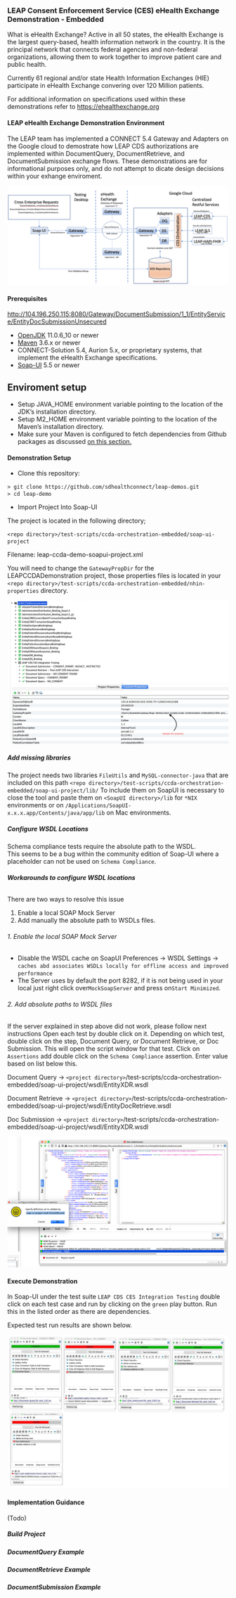### LEAP Consent Enforcement Service (CES) eHealth Exchange Demonstration - Embedded

What is eHealth Exchange?
Active in all 50 states, the eHealth Exchange is the largest query-based, health information network in the country. It is the principal network that connects federal agencies and non-federal organizations, allowing them to work together to improve patient care and public health.

Currently 61 regional and/or state Health Information Exchanges (HIE) participate in eHealth Exchange convering over 120 Million patients.

For additional information on specifications used within these demonstrations refer to https://ehealthexchange.org

#### **LEAP eHealth Exchange Demonstration Environment**

The LEAP team has implemented a CONNECT 5.4 Gateway and Adapters on the Google cloud to demostrate how LEAP CDS authorizations are implemented within DocumentQuery, DocumentRetrieve, and DocumentSubmission exchange flows.  These demonstrations are for informational purposes only, and do not attempt to dicate design decisions within your exhange enviroment.

![eHealth Exchange Test Enviroment](../docs/assets/eHealthExchangeDemoEnv.png?raw=true)

#### Prerequisites
http://104.196.250.115:8080/Gateway/DocumentSubmission/1_1/EntityService/EntityDocSubmissionUnsecured
- [OpenJDK](https://openjdk.java.net/) 11.0.6_10 or newer
- [Maven](https://maven.apache.org/) 3.6.x or newer
- CONNECT-Solution 5.4, Aurion 5.x, or proprietary systems, that implement the eHealth Exchange specifications.
- [Soap-UI](https://www.soapui.org/downloads/soapui/) 5.5 or newer

## Enviroment setup
- Setup JAVA_HOME environment variable pointing to the location of the JDK’s installation directory.
- Setup M2_HOME environment variable pointing to the location of the Maven’s installation directory.  
- Make sure your Maven is configured to fetch dependencies from Github packages as discussed [on this section.](../README.md#enable-github-packages-for-maven)  


#### **Demonstration Setup**

-  Clone this repository:
```
> git clone https://github.com/sdhealthconnect/leap-demos.git
> cd leap-demo
```

- Import Project Into Soap-UI

The project is located in the following directory;

```
<repo directory>/test-scripts/ccda-orchestration-embedded/soap-ui-project
```
Filename: leap-ccda-demo-soapui-project.xml

You will need to change the `GatewayPropDir` for the LEAPCCDADemonstration project, those properties files is located
in your `<repo directory>/test-scripts/ccda-orchestration-embedded/nhin-properties` directory.

![Soap-UI Setup](../docs/assets/soapuiconfig.png?raw=true)

##### **Add missing libraries**
The project needs two libraries `FileUtils` and `MySQL-connector-java` that are included on this path `<repo directory>/test-scripts/ccda-orchestration-embedded/soap-ui-project/lib/`
To include them on SoapUI is necessary to close the tool and paste them on `<SoapUI directory>/lib` for `*NIX` environments or on `/Applications/SoapUI-x.x.x.app/Contents/java/app/lib` on Mac environments.
 
 

##### **Configure WSDL Locations**
Schema compliance tests require the absolute path to the WSDL.  
This seems to be a bug within the community edition of Soap-UI where a placeholder can not be used on `Schema Compliance`.

###### **Workarounds to configure WSDL locations**
There are two ways to resolve this issue
1) Enable a local SOAP Mock Server
2) Add manually the absolute path to WSDLs files. 

###### 1. Enable the local SOAP Mock Server
- Disable the WSDL cache on SoapUI Preferences -> WSDL Settings -> `caches abd associates WSDLs locally for offline access and improved performance`  
- The Server uses by default the port 8282, if it is not being used in your local just right click over`MockSoapServer` and press on`Start Minimized`.

###### 2. Add absolute paths to WSDL files
If the server explained in step above did not work, please follow next instructions
Open each test by double click on it.  Depending on which test, double click on the step, Document Query, or Document Retrieve, or Doc Submission.  This will open the script window for that test.  Click on `Assertions` add double click on the `Schema Compliance` assertion.  Enter value based on list below this.

Document Query -> `<project directory>`/test-scripts/ccda-orchestration-embedded/soap-ui-project/wsdl/EntityXDR.wsdl

Document Retrieve -> `<project directory>`/test-scripts/ccda-orchestration-embedded/soap-ui-project/wsdl/EntityDocRetrieve.wsdl

Doc Submission -> `<project directory>`/test-scripts/ccda-orchestration-embedded/soap-ui-project/wsdl/EntityXDR.wsdl

![SchemaCompliance](../docs/assets/schemacompliance.png?raw=true)
#### **Execute Demonstration**

In Soap-UI under the test suite `LEAP CDS CES Integration Testing` double click on each test case and run by clicking on the `green` play button.  Run this in the listed order as there are dependencies.

Expected test run results are shown below.

![Soap-UI Results](../docs/assets/ccdatestingresults.png?raw=true)

#### **Implementation Guidance**
(Todo)

##### **Build Project**

##### DocumentQuery Example

##### DocumentRetrieve Example

##### DocumentSubmission Example


